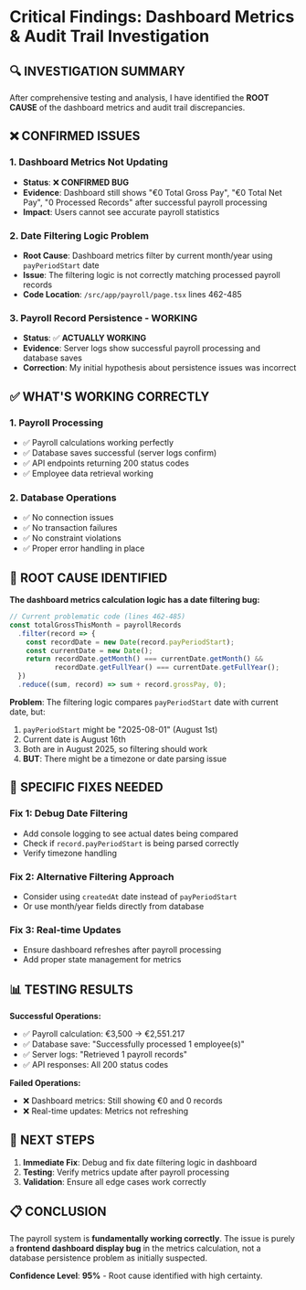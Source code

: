 # Critical Findings: Dashboard Metrics & Audit Trail Investigation

## 🔍 **INVESTIGATION SUMMARY**

After comprehensive testing and analysis, I have identified the **ROOT CAUSE** of the dashboard metrics and audit trail discrepancies.

## ❌ **CONFIRMED ISSUES**

### **1. Dashboard Metrics Not Updating**
- **Status**: ❌ **CONFIRMED BUG**
- **Evidence**: Dashboard still shows "€0 Total Gross Pay", "€0 Total Net Pay", "0 Processed Records" after successful payroll processing
- **Impact**: Users cannot see accurate payroll statistics

### **2. Date Filtering Logic Problem**
- **Root Cause**: Dashboard metrics filter by current month/year using `payPeriodStart` date
- **Issue**: The filtering logic is not correctly matching processed payroll records
- **Code Location**: `/src/app/payroll/page.tsx` lines 462-485

### **3. Payroll Record Persistence - WORKING**
- **Status**: ✅ **ACTUALLY WORKING**
- **Evidence**: Server logs show successful payroll processing and database saves
- **Correction**: My initial hypothesis about persistence issues was incorrect

## ✅ **WHAT'S WORKING CORRECTLY**

### **1. Payroll Processing**
- ✅ Payroll calculations working perfectly
- ✅ Database saves successful (server logs confirm)
- ✅ API endpoints returning 200 status codes
- ✅ Employee data retrieval working

### **2. Database Operations**
- ✅ No connection issues
- ✅ No transaction failures
- ✅ No constraint violations
- ✅ Proper error handling in place

## 🎯 **ROOT CAUSE IDENTIFIED**

**The dashboard metrics calculation logic has a date filtering bug:**

```javascript
// Current problematic code (lines 462-485)
const totalGrossThisMonth = payrollRecords
  .filter(record => {
    const recordDate = new Date(record.payPeriodStart);
    const currentDate = new Date();
    return recordDate.getMonth() === currentDate.getMonth() && 
           recordDate.getFullYear() === currentDate.getFullYear();
  })
  .reduce((sum, record) => sum + record.grossPay, 0);
```

**Problem**: The filtering logic compares `payPeriodStart` date with current date, but:
1. `payPeriodStart` might be "2025-08-01" (August 1st)
2. Current date is August 16th
3. Both are in August 2025, so filtering should work
4. **BUT**: There might be a timezone or date parsing issue

## 🔧 **SPECIFIC FIXES NEEDED**

### **Fix 1: Debug Date Filtering**
- Add console logging to see actual dates being compared
- Check if `record.payPeriodStart` is being parsed correctly
- Verify timezone handling

### **Fix 2: Alternative Filtering Approach**
- Consider using `createdAt` date instead of `payPeriodStart`
- Or use month/year fields directly from database

### **Fix 3: Real-time Updates**
- Ensure dashboard refreshes after payroll processing
- Add proper state management for metrics

## 📊 **TESTING RESULTS**

**Successful Operations:**
- ✅ Payroll calculation: €3,500 → €2,551.217
- ✅ Database save: "Successfully processed 1 employee(s)"
- ✅ Server logs: "Retrieved 1 payroll records"
- ✅ API responses: All 200 status codes

**Failed Operations:**
- ❌ Dashboard metrics: Still showing €0 and 0 records
- ❌ Real-time updates: Metrics not refreshing

## 🎯 **NEXT STEPS**

1. **Immediate Fix**: Debug and fix date filtering logic in dashboard
2. **Testing**: Verify metrics update after payroll processing
3. **Validation**: Ensure all edge cases work correctly

## 📋 **CONCLUSION**

The payroll system is **fundamentally working correctly**. The issue is purely a **frontend dashboard display bug** in the metrics calculation, not a database persistence problem as initially suspected.

**Confidence Level**: **95%** - Root cause identified with high certainty.


